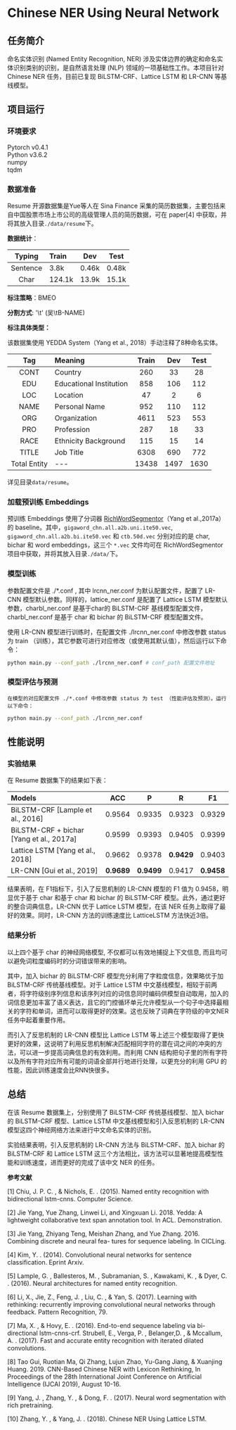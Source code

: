 # Chinese NER Using Neural Network

## 任务简介
命名实体识别 (Named Entity Recognition, NER) 涉及实体边界的确定和命名实体识别类别的识别，是自然语言处理 (NLP) 领域的一项基础性工作。本项目针对 Chinese NER 任务，目前已复现 BiLSTM-CRF、Lattice LSTM 和 LR-CNN 等基线模型。

## 项目运行

### 环境要求
Pytorch v0.4.1 </br>
Python v3.6.2 </br>
numpy </br>
tqdm </br>

### 数据准备

Resume 开源数据集是Yue等人在 Sina Finance 采集的简历数据集，主要包括来自中国股票市场上市公司的高级管理人员的简历数据，可在 paper[4] 中获取，并将其放入目录```./data/resume```下。

**数据统计**：

Typing| Train | Dev |Test
:-:|:-|:-:|:-:
Sentence  | 3.8k | 0.46k | 0.48k
Char   | 124.1k | 13.9k | 15.1k

**标注策略**：BMEO

**分割方式**: '\t' (吴\tB-NAME)  

**标注具体类型：**

该数据集使用 YEDDA System（Yang et al., 2018）手动注释了8种命名实体。

Tag | Meaning | Train | Dev |Test
:-:|:-|:-:|:-:|:-:
CONT | Country                  | 260 | 33  | 28
EDU  | Educational Institution  | 858 | 106 | 112
LOC  | Location                 | 47  | 2   | 6
NAME | Personal Name            | 952 | 110 | 112
ORG  | Organization             | 4611| 523 | 553
PRO  | Profession               | 287 | 18  | 33 
RACE | Ethnicity Background     | 115 | 15  | 14
TITLE| Job Title                | 6308| 690 | 772
Total Entity |---               |13438| 1497| 1630

详见目录```data/resume```。

### 加载预训练 Embeddings


预训练 Embeddings 使用了分词器 [RichWordSegmentor](https://github.com/jiesutd/RichWordSegmentor)（Yang et al.,2017a）的 baseline。其中，```gigaword_chn.all.a2b.uni.ite50.vec```, ```gigaword_chn.all.a2b.bi.ite50.vec``` 和 ```ctb.50d.vec``` 分别对应的是 char, bichar 和 word embeddings，这三个 ```*.vec``` 文件均可在 RichWordSegmentor 项目中获取，并将其放入目录```./data/```下。


### 模型训练

参数配置文件是 ./*.conf , 其中 lrcnn_ner.conf 为默认配置文件，配置了 LR-CNN 模型默认参数。同样的，lattice_ner.conf 是配置了 Lattice LSTM 模型默认参数，charbl_ner.conf 是基于char的 BiLSTM-CRF 基线模型配置文件， charbl_ner.conf 是基于 char 和 bichar 的 BiLSTM-CRF 模型配置文件。

使用 LR-CNN 模型进行训练时，在配置文件 ./lrcnn_ner.conf 中修改参数 status 为 train （训练），其它参数可进行对应修改（或使用其默认值），然后运行以下命令： 
``` bash
python main.py --conf_path ./lrcnn_ner.conf # conf_path 配置文件地址

```

### 模型评估与预测

    在模型的对应配置文件 ./*.conf 中修改参数 status 为 test （性能评估及预测）。运行以下命令：

``` bash
python main.py --conf_path ./lrcnn_ner.conf

```

## 性能说明

### 实验结果
在 Resume 数据集下的结果如下表：

Models | ACC | P | R |F1
:-|:-:|:-:|:-:|-
BiLSTM-CRF [Lample et al., 2016]            | 0.9564 | 0.9335| 0.9323 | 0.9329
BiLSTM-CRF + bichar [Yang et al., 2017a]| 0.9599| 0.9393| 0.9405| 0.9399
Lattice LSTM [Yang et al., 2018]             | 0.9662 | 0.9378| **0.9429** | 0.9403
LR-CNN [Gui et al., 2019]                  | **0.9689** | **0.9499** | 0.9417 | **0.9458** 

结果表明，在 F1指标下，引入了反思机制的 LR-CNN 模型的 F1 值为 0.9458，明显优于基于 char 和基于 char 和 bichar 的 BiLSTM-CRF 模型。此外，通过更好的整合词典信息，LR-CNN 优于 Lattice LSTM 模型，在该 NER 任务上取得了最好的效果。同时，LR-CNN 方法的训练速度比 LatticeLSTM 方法快近3倍。

### 结果分析

以上四个基于 char 的神经网络模型, 不仅都可以有效地捕捉上下文信息, 而且均可以避免词粒度编码时的分词错误带来的影响。

其中，加入 bichar 的 BiLSTM-CRF 模型充分利用了字粒度信息，效果略优于加 BiLSTM-CRF 传统基线模型。对于 Lattice LSTM 中文基线模型，相较于前两者，将字符级别序列信息和该序列对应的词信息同时编码供模型自动取用，加入的词信息更加丰富了语义表达，且它的门控循环单元允许模型从一个句子中选择最相关的字符和单词，进而可以取得更好的效果。这也反映了词典在字符级的中文NER任务中起着重要作用。

而引入了反思机制的 LR-CNN 模型比 Lattice LSTM 等上述三个模型取得了更快更好的效果，这说明了利用反思机制解决匹配相同字符的潜在词之间的冲突的方法，可以进一步提高词典信息的有效利用。而利用 CNN 结构把句子里的所有字符以及所有字符对应所有可能的词语全部并行地进行处理，以更充分的利用 GPU 的性能，因此训练速度会比RNN快很多。

## 总结

在该 Resume 数据集上，分别使用了 BiLSTM-CRF 传统基线模型、加入 bichar 的 BiLSTM-CRF 模型、Lattice LSTM 中文基线模型和引入反思机制的 LR-CNN 模型这四个神经网络方法来进行中文命名实体的识别。

实验结果表明，引入反思机制的 LR-CNN 方法与 BiLSTM-CRF、加入 bichar 的 BiLSTM-CRF 和 Lattice LSTM 这三个方法相比，该方法可以显著地提高模型性能和训练速度，进而更好的完成了该中文 NER 的任务。

**参考文献**

[1] Chiu, J. P. C. , & Nichols, E. . (2015). Named entity recognition with bidirectional lstm-cnns. Computer Science.

[2] Jie Yang, Yue Zhang, Linwei Li, and Xingxuan Li. 2018. Yedda: A lightweight collaborative text span annotation tool. In ACL. Demonstration.

[3] Jie Yang, Zhiyang Teng, Meishan Zhang, and Yue Zhang. 2016. Combining discrete and neural fea- tures for sequence labeling. In CICLing.

[4] Kim, Y. . (2014). Convolutional neural networks for sentence classification. Eprint Arxiv.

[5] Lample, G. , Ballesteros, M. , Subramanian, S. , Kawakami, K. , & Dyer, C. . (2016). Neural architectures for named entity recognition.

[6] Li, X., Jie, Z., Feng, J. , Liu, C. , & Yan, S. (2017). Learning with rethinking: recurrently improving convolutional neural networks through feedback. Pattern Recognition, 79.

[7] Ma, X. , & Hovy, E. . (2016). End-to-end sequence labeling via bi-directional lstm-cnns-crf.
Strubell, E., Verga, P. , Belanger,D. , & Mccallum, A. . (2017). Fast and accurate entity recognition with iterated dilated convolutions.

[8] Tao Gui, Ruotian Ma, Qi Zhang, Lujun Zhao, Yu-Gang Jiang, & Xuanjing Huang. 2019. CNN-Based Chinese NER with Lexicon Rethinking, In Proceedings of the 28th International Joint Conference on Artificial Intelligence (IJCAI 2019), August 10-16.

[9] Yang, J. , Zhang, Y. , & Dong, F. . (2017). Neural word segmentation with rich pretraining.

[10] Zhang, Y. , & Yang, J. . (2018). Chinese NER Using Lattice LSTM.